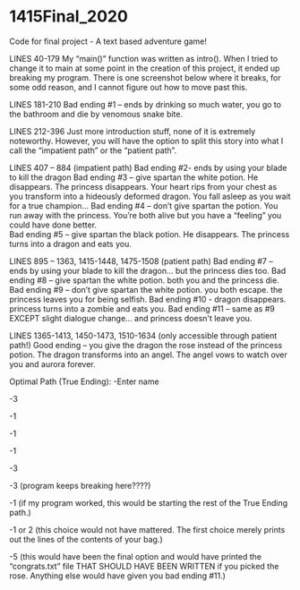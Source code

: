 # 1415Final_2020
Code for final project - A text based adventure game!

LINES 40-179
My “main()” function was written as intro(). When I tried to change it to main at some point in the creation of this project, it ended up breaking my program. There is one screenshot below where it breaks, for some odd reason, and I cannot figure out how to move past this. 

LINES 181-210
Bad ending #1 – ends by drinking so much water, you go to the bathroom and die by venomous snake bite.

LINES 212-396
Just more introduction stuff, none of it is extremely noteworthy. However, you will have the option to split this story into what I call the “impatient path” or the “patient path”.

LINES 407 – 884 (impatient path)
Bad ending #2- ends by using your blade to kill the dragon 
Bad ending #3 – give spartan the white potion. He disappears. The princess disappears. Your heart rips from your chest as you transform into a hideously deformed dragon. You fall asleep as you wait for a true champion… 
Bad ending #4 – don’t give spartan the potion. You run away with the princess. You’re both alive but you have a “feeling” you could have done better.  
Bad ending #5 – give spartan the black potion. He disappears. The princess turns into a dragon and eats you.

LINES 895 – 1363, 1415-1448, 1475-1508 (patient path)
Bad ending #7 – ends by using your blade to kill the dragon... but the princess dies too.
Bad ending #8 – give spartan the white potion. both you and the princess die.
Bad ending #9 – don’t give spartan the white potion. you both escape. the princess leaves you for being selfish.
Bad ending #10 - dragon disappears. princess turns into a zombie and eats you.
Bad ending #11 – same as #9 EXCEPT slight dialogue change... and princess doesn't leave you.

LINES 1365-1413, 1450-1473, 1510-1634 (only accessible through patient path!)
Good ending – you give the dragon the rose instead of the princess potion. The dragon transforms into an angel. The angel vows to watch over you and aurora forever.

 
Optimal Path (True Ending):
-Enter name 

-3

-1

-1

-1

-3

-3 (program keeps breaking here????)

-1 (if my program worked, this would be starting the rest of the True Ending path.)

-1 or 2 (this choice would not have mattered. The first choice merely prints out the lines of the contents  of your bag.)

-5 (this would have been the final option and would have printed the “congrats.txt” file THAT SHOULD HAVE BEEN WRITTEN if you picked the rose. Anything else would have given you bad ending #11.)

